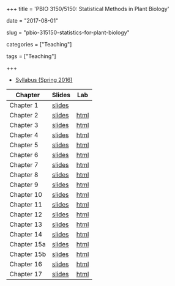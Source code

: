 +++
title = 'PBIO 3150/5150: Statistical Methods in Plant Biology'

date = "2017-08-01"

slug =  "pbio-315150-statistics-for-plant-biology"

categories = ["Teaching"]

tags = ["Teaching"]

+++

- [Syllabus (Spring 2016)](/teaching/pbio/syllabus2016.pdf) 

| Chapter       | Slides                             | Lab                          |
| ------------- | --------------------------------   | -------------                |
| Chapter 1     | [slides](/teaching/pbio/ch1.pdf)   |                              |
| Chapter 2     | [slides](/teaching/pbio/ch2.pdf)   | [html](/teaching/pbio/)      |
| Chapter 3     | [slides](/teaching/pbio/ch3.pdf)   | [html]()                     |
| Chapter 4     | [slides](/teaching/pbio/ch4.pdf)   | [html]()                     |
| Chapter 5     | [slides](/teaching/pbio/ch5.pdf)   | [html]()                     |
| Chapter 6     | [slides](/teaching/pbio/ch6.pdf)   | [html]()                     |
| Chapter 7     | [slides](/teaching/pbio/ch7.pdf)   | [html]()                     |
| Chapter 8     | [slides](/teaching/pbio/ch8.pdf)   | [html]()                     |
| Chapter 9     | [slides](/teaching/pbio/ch9.pdf)   | [html]()                     |
| Chapter 10    | [slides](/teaching/pbio/ch10.pdf)  | [html]()                     |
| Chapter 11    | [slides](/teaching/pbio/ch11.pdf)  | [html]()                     |
| Chapter 12    | [slides](/teaching/pbio/ch12.pdf)  | [html]()                     |
| Chapter 13    | [slides](/teaching/pbio/ch13.pdf)  | [html]()                     |
| Chapter 14    | [slides](/teaching/pbio/ch14.pdf)  | [html]()                     |
| Chapter 15a   | [slides](/teaching/pbio/ch15a.pdf) | [html]()                     |
| Chapter 15b   | [slides](/teaching/pbio/ch15b.pdf) | [html]()                     |
| Chapter 16    | [slides](/teaching/pbio/ch16.pdf)  | [html]()                     |
| Chapter 17    | [slides](/teaching/pbio/ch17.pdf)  | [html]()                     |

 

